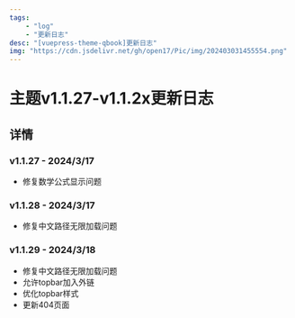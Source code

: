 ```yaml
---
tags:
    - "log"
    - "更新日志"
desc: "[vuepress-theme-qbook]更新日志"
img: "https://cdn.jsdelivr.net/gh/open17/Pic/img/202403031455554.png"
---
```

# 主题v1.1.27-v1.1.2x更新日志

## 详情

### v1.1.27 - 2024/3/17
- 修复数学公式显示问题

### v1.1.28 - 2024/3/17
- 修复中文路径无限加载问题

### v1.1.29 - 2024/3/18
- 修复中文路径无限加载问题
- 允许topbar加入外链
- 优化topbar样式
- 更新404页面